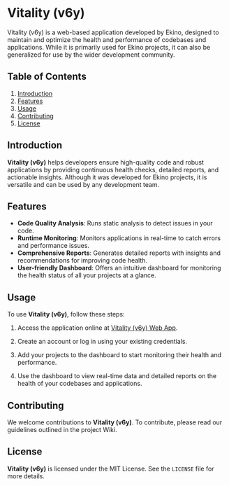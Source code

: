 # Vitality (v6y)

Vitality (v6y) is a web-based application developed by Ekino, designed to maintain and optimize the health and performance of codebases and applications. While it is primarily used for Ekino projects, it can also be generalized for use by the wider development community.

## Table of Contents
1. [Introduction](#introduction)
2. [Features](#features)
3. [Usage](#usage)
4. [Contributing](#contributing)
5. [License](#license)

## Introduction
**Vitality (v6y)** helps developers ensure high-quality code and robust applications by providing continuous health checks, detailed reports, and actionable insights. Although it was developed for Ekino projects, it is versatile and can be used by any development team.

## Features
- **Code Quality Analysis**: Runs static analysis to detect issues in your code.
- **Runtime Monitoring**: Monitors applications in real-time to catch errors and performance issues.
- **Comprehensive Reports**: Generates detailed reports with insights and recommendations for improving code health.
- **User-friendly Dashboard**: Offers an intuitive dashboard for monitoring the health status of all your projects at a glance.

## Usage
To use **Vitality (v6y)**, follow these steps:

1. Access the application online at [Vitality (v6y) Web App](http://your-vitality-app-url.com).

2. Create an account or log in using your existing credentials.

3. Add your projects to the dashboard to start monitoring their health and performance.

4. Use the dashboard to view real-time data and detailed reports on the health of your codebases and applications.

## Contributing
We welcome contributions to **Vitality (v6y)**. To contribute, please read our guidelines outlined in the project Wiki.

## License
**Vitality (v6y)** is licensed under the MIT License. See the `LICENSE` file for more details.
